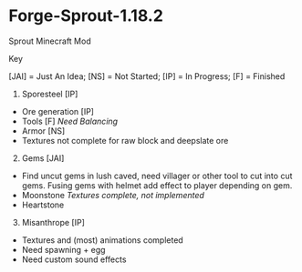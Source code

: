 # Forge-Sprout-1.18.2
Sprout Minecraft Mod

Key

[JAI] = Just An Idea; [NS] = Not Started; [IP] = In Progress; [F] = Finished

1) Sporesteel [IP]
  - Ore generation [IP]
  - Tools [F] *Need Balancing*
  - Armor [NS]
  - Textures not complete for raw block and deepslate ore
2) Gems [JAI]
  - Find uncut gems in lush caved, need villager or other tool to cut into cut gems. Fusing gems with helmet add effect to player depending on gem.
  - Moonstone *Textures complete, not implemented*
  - Heartstone
3) Misanthrope [IP]
  - Textures and (most) animations completed
  - Need spawning + egg
  - Need custom sound effects
